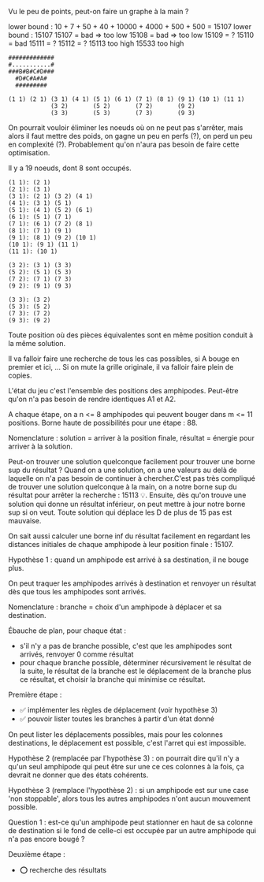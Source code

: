 
Vu le peu de points, peut-on faire un graphe à la main ?

lower bound : 10 + 7 + 50 + 40 + 10000 + 4000 + 500 + 500 = 15107
lower bound : 15107
15107 = bad => too low
15108 = bad => too low
15109 = ?
15110 = bad
15111 = ?
15112 = ?
15113 too high
15533 too high

```
#############
#...........#
###B#B#C#D###
  #D#C#A#A#
  #########
```

```
(1 1) (2 1) (3 1) (4 1) (5 1) (6 1) (7 1) (8 1) (9 1) (10 1) (11 1)
            (3 2)       (5 2)       (7 2)       (9 2)
            (3 3)       (5 3)       (7 3)       (9 3)
```

On pourrait vouloir éliminer les noeuds où on ne peut pas s'arrêter, mais alors
il faut mettre des poids, on gagne un peu en perfs (?), on perd un peu en
complexité (?). Probablement qu'on n'aura pas besoin de faire cette
optimisation.

Il y a 19 noeuds, dont 8 sont occupés.

```
(1 1): (2 1)
(2 1): (3 1)
(3 1): (2 1) (3 2) (4 1)
(4 1): (3 1) (5 1)
(5 1): (4 1) (5 2) (6 1)
(6 1): (5 1) (7 1)
(7 1): (6 1) (7 2) (8 1)
(8 1): (7 1) (9 1)
(9 1): (8 1) (9 2) (10 1)
(10 1): (9 1) (11 1)
(11 1): (10 1)

(3 2): (3 1) (3 3)
(5 2): (5 1) (5 3)
(7 2): (7 1) (7 3)
(9 2): (9 1) (9 3)

(3 3): (3 2)
(5 3): (5 2)
(7 3): (7 2)
(9 3): (9 2)
```

Toute position où des pièces équivalentes sont en même position conduit à la
même solution.

Il va falloir faire une recherche de tous les cas possibles, si A bouge en
premier et ici, ... Si on mute la grille originale, il va falloir faire plein
de copies.

L'état du jeu c'est l'ensemble des positions des amphipodes. Peut-être qu'on
n'a pas besoin de rendre identiques A1 et A2.

A chaque étape, on a n <= 8 amphipodes qui peuvent bouger dans m <= 11
positions. Borne haute de possibilités pour une étape : 88.

Nomenclature : solution = arriver à la position finale, résultat = énergie pour
arriver à la solution.

Peut-on trouver une solution quelconque facilement pour trouver une borne sup
du résultat ?  Quand on a une solution, on a une valeurs au delà de laquelle on
n'a pas besoin de continuer à chercher.C'est pas très compliqué de trouver une
solution quelconque à la main, on a notre borne sup du résultat pour arrêter la
recherche : 15113 💡. Ensuite, dès qu'on trouve une solution qui donne un
résultat inférieur, on peut mettre à jour notre borne sup si on veut.  Toute
solution qui déplace les D de plus de 15 pas est mauvaise.

On sait aussi calculer une borne inf du résultat facilement en regardant les
distances initiales de chaque amphipode à leur position finale : 15107.

Hypothèse 1 : quand un amphipode est arrivé à sa destination, il ne bouge plus.

On peut traquer les amphipodes arrivés à destination et renvoyer un résultat
dès que tous les amphipodes sont arrivés.

Nomenclature : branche = choix d'un amphipode à déplacer et sa destination.

Ébauche de plan, pour chaque état :
- s'il n'y a pas de branche possible, c'est que les amphipodes sont arrivés,
  renvoyer 0 comme résultat
- pour chaque branche possible, déterminer récursivement le résultat de la
  suite, le résultat de la branche est le déplacement de la branche plus ce
  résultat, et choisir la branche qui minimise ce résultat.

Première étape :
- ✅ implémenter les règles de déplacement (voir hypothèse 3)
- ✅ pouvoir lister toutes les branches à partir d'un état donné

On peut lister les déplacements possibles, mais pour les colonnes destinations,
le déplacement est possible, c'est l'arret qui est impossible.

Hypothèse 2 (remplacée par l'hypothèse 3) : on pourrait dire qu'il n'y a qu'un
seul amphipode qui peut être sur une ce ces colonnes à la fois, ça devrait ne
donner que des états cohérents.

Hypothèse 3 (remplace l'hypothèse 2) : si un amphipode est sur une case 'non
stoppable', alors tous les autres amphipodes n'ont aucun mouvement possible.

Question 1 : est-ce qu'un amphipode peut stationner en haut de sa colonne de
destination si le fond de celle-ci est occupée par un autre amphipode qui n'a
pas encore bougé ?

Deuxième étape :
- ⭕ recherche des résultats
